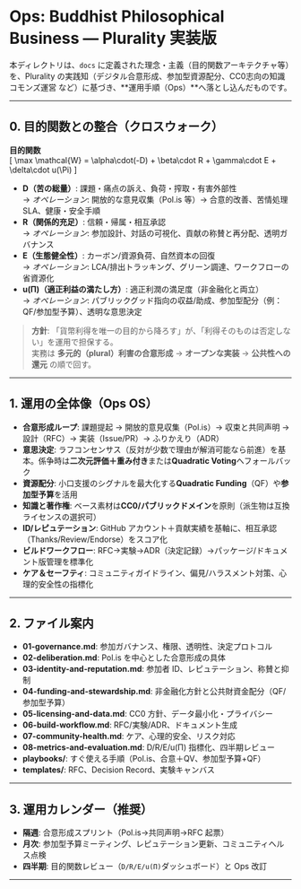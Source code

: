 # Ops: Buddhist Philosophical Business — Plurality 実装版

本ディレクトリは、`docs` に定義された理念・主義（目的関数アーキテクチャ等）を、Plurality の実践知（デジタル合意形成、参加型資源配分、CC0志向の知識コモンズ運営 など）に基づき、**運用手順（Ops）**へ落とし込んだものです。

---

## 0. 目的関数との整合（クロスウォーク）

**目的関数**  
\[
\max \mathcal{W}
= \alpha\cdot(-D) + \beta\cdot R + \gamma\cdot E + \delta\cdot u(\Pi)
\]

- **D（苦の総量）**: 課題・痛点の訴え、負荷・搾取・有害外部性  
  → *オペレーション*: 開放的な意見収集（Pol.is 等）→ 合意的改善、苦情処理 SLA、健康・安全手順
- **R（関係的充足）**: 信頼・帰属・相互承認  
  → *オペレーション*: 参加設計、対話の可視化、貢献の称賛と再分配、透明ガバナンス
- **E（生態健全性）**: カーボン/資源負荷、自然資本の回復  
  → *オペレーション*: LCA/排出トラッキング、グリーン調達、ワークフローの省資源化
- **u(Π)（適正利益の満たし方）**: 適正利潤の満足度（非金融化と両立）  
  → *オペレーション*: パブリックグッド指向の収益/助成、参加型配分（例：QF/参加型予算）、透明な意思決定

> **方針**: 「貨幣利得を唯一の目的から降ろす」が、「利得そのものは否定しない」を運用で担保する。  
> 実務は **多元的（plural）利害の合意形成** → **オープンな実装** → **公共性への還元** の順で回す。

---

## 1. 運用の全体像（Ops OS）

- **合意形成ループ**: 課題提起 → 開放的意見収集（Pol.is）→ 収束と共同声明 → 設計（RFC）→ 実装（Issue/PR）→ ふりかえり（ADR）
- **意思決定**: ラフコンセンサス（反対が少数で理由が解消可能なら前進）を基本。係争時は**二次元評価＋重み付き**または**Quadratic Voting**へフォールバック
- **資源配分**: 小口支援のシグナルを最大化する**Quadratic Funding**（QF）や**参加型予算**を活用
- **知識と著作権**: ベース素材は**CC0/パブリックドメイン**を原則（派生物は互換ライセンスの選択可）
- **ID/レピュテーション**: GitHub アカウント＋貢献実績を基軸に、相互承認（Thanks/Review/Endorse）をスコア化
- **ビルドワークフロー**: RFC→実験→ADR（決定記録）→パッケージ/ドキュメント版管理を標準化
- **ケア＆セーフティ**: コミュニティガイドライン、偏見/ハラスメント対策、心理的安全性の指標化

---

## 2. ファイル案内

- **01-governance.md**: 参加ガバナンス、権限、透明性、決定プロトコル  
- **02-deliberation.md**: Pol.is を中心とした合意形成の具体  
- **03-identity-and-reputation.md**: 参加者 ID、レピュテーション、称賛と抑制  
- **04-funding-and-stewardship.md**: 非金融化方針と公共財資金配分（QF/参加型予算）  
- **05-licensing-and-data.md**: CC0 方針、データ最小化・プライバシー  
- **06-build-workflow.md**: RFC/実験/ADR、ドキュメント生成  
- **07-community-health.md**: ケア、心理的安全、リスク対応  
- **08-metrics-and-evaluation.md**: D/R/E/u(Π) 指標化、四半期レビュー  
- **playbooks/**: すぐ使える手順（Pol.is、合意＋QV、参加型予算+QF）  
- **templates/**: RFC、Decision Record、実験キャンバス

---

## 3. 運用カレンダー（推奨）

- **隔週**: 合意形成スプリント（Pol.is→共同声明→RFC 起票）  
- **月次**: 参加型予算ミーティング、レピュテーション更新、コミュニティヘルス点検  
- **四半期**: 目的関数レビュー（`D/R/E/u(Π)`ダッシュボード）と Ops 改訂

---
